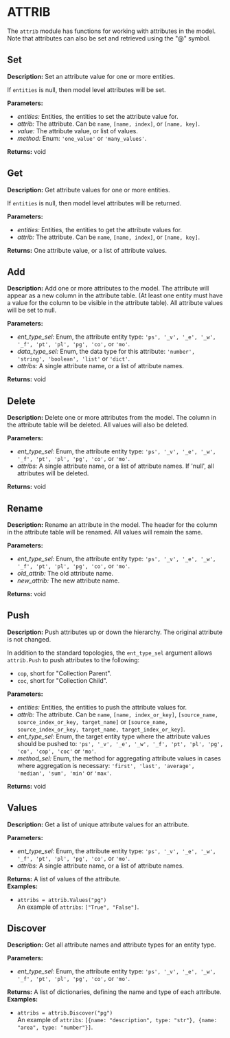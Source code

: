 # ATTRIB  
  
The `attrib` module has functions for working with attributes in the model.
Note that attributes can also be set and retrieved using the "@" symbol.  
  
  
## Set  
  
  
**Description:** Set an attribute value for one or more entities.


If `entities` is null, then model level attributes will be set.

  
  
**Parameters:**  
  * *entities:* Entities, the entities to set the attribute value for.  
  * *attrib:* The attribute. Can be `name`, `[name, index]`, or `[name, key]`.  
  * *value:* The attribute value, or list of values.  
  * *method:* Enum: `'one_value'` or `'many_values'`.  
  
**Returns:** void  
  
  
## Get  
  
  
**Description:** Get attribute values for one or more entities.


If `entities` is null, then model level attributes will be returned.

  
  
**Parameters:**  
  * *entities:* Entities, the entities to get the attribute values for.  
  * *attrib:* The attribute. Can be `name`, `[name, index]`, or `[name, key]`.  
  
**Returns:** One attribute value, or a list of attribute values.  
  
  
## Add  
  
  
**Description:** Add one or more attributes to the model.
The attribute will appear as a new column in the attribute table.
(At least one entity must have a value for the column to be visible in the attribute table).
All attribute values will be set to null.

  
  
**Parameters:**  
  * *ent\_type\_sel:* Enum, the attribute entity type: `'ps', '_v', '_e', '_w', '_f', 'pt', 'pl', 'pg', 'co',` or `'mo'`.  
  * *data\_type\_sel:* Enum, the data type for this attribute: `'number', 'string', 'boolean', 'list'` or `'dict'`.  
  * *attribs:* A single attribute name, or a list of attribute names.  
  
**Returns:** void  
  
  
## Delete  
  
  
**Description:** Delete one or more attributes from the model. The column in the attribute table will be deleted.
All values will also be deleted. 
  
  
**Parameters:**  
  * *ent\_type\_sel:* Enum, the attribute entity type: `'ps', '_v', '_e', '_w', '_f', 'pt', 'pl', 'pg', 'co',` or `'mo'`.  
  * *attribs:* A single attribute name, or a list of attribute names. If 'null', all attributes
will be deleted.  
  
**Returns:** void  
  
  
## Rename  
  
  
**Description:** Rename an attribute in the model.
The header for the column in the attribute table will be renamed.
All values will remain the same.

  
  
**Parameters:**  
  * *ent\_type\_sel:* Enum, the attribute entity type: `'ps', '_v', '_e', '_w', '_f', 'pt', 'pl', 'pg', 'co',` or `'mo'`.  
  * *old\_attrib:* The old attribute name.  
  * *new\_attrib:* The new attribute name.  
  
**Returns:** void  
  
  
## Push  
  
  
**Description:** Push attributes up or down the hierarchy. The original attribute is not changed.


In addition to the standard topologies, the `ent_type_sel` argument allows `attrib.Push` to
push attributes to the following:
- `cop`, short for "Collection Parent".
- `coc`, short for "Collection Child".  
  
**Parameters:**  
  * *entities:* Entities, the entities to push the attribute values for.  
  * *attrib:* The attribute. Can be `name`, `[name, index_or_key]`,
`[source_name, source_index_or_key, target_name]` or `[source_name, source_index_or_key, target_name, target_index_or_key]`.  
  * *ent\_type\_sel:* Enum, the target entity type where the attribute values should be pushed to:
`'ps', '_v', '_e', '_w', '_f', 'pt', 'pl', 'pg', 'co', 'cop', 'coc'` or `'mo'`.  
  * *method\_sel:* Enum, the method for aggregating attribute values in cases where aggregation is necessary:
`'first', 'last', 'average', 'median', 'sum', 'min'` or `'max'`.  
  
**Returns:** void  
  
  
## Values  
  
  
**Description:** Get a list of unique attribute values for an attribute.

  
  
**Parameters:**  
  * *ent\_type\_sel:* Enum, the attribute entity type: `'ps', '_v', '_e', '_w', '_f', 'pt', 'pl', 'pg', 'co',` or `'mo'`.  
  * *attribs:* A single attribute name, or a list of attribute names.  
  
**Returns:** A list of values of the attribute.  
**Examples:**  
  * `attribs = attrib.Values("pg")`  
    An example of `attribs`: `["True", "False"]`.
  
  
  
## Discover  
  
  
**Description:** Get all attribute names and attribute types for an entity type.

  
  
**Parameters:**  
  * *ent\_type\_sel:* Enum, the attribute entity type: `'ps', '_v', '_e', '_w', '_f', 'pt', 'pl', 'pg', 'co',` or `'mo'`.  
  
**Returns:** A list of dictionaries, defining the name and type of each attribute.  
**Examples:**  
  * `attribs = attrib.Discover("pg")`  
    An example of `attribs`: `[{name: "description", type: "str"}, {name: "area", type: "number"}]`.
  
  
  
